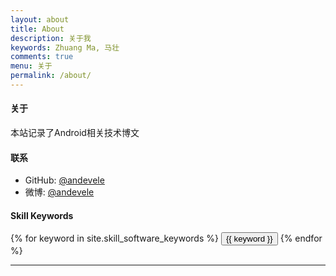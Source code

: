 ```yaml
---
layout: about
title: About
description: 关于我
keywords: Zhuang Ma, 马壮
comments: true
menu: 关于
permalink: /about/
---
```


#### 关于
本站记录了Android相关技术博文

#### 联系

* GitHub: [@andevele](https://github.com/andevele)
* 微博:   [@andevele](https://weibo.com/zlf168)


#### Skill Keywords

<div class="btn-inline">
    {% for keyword in site.skill_software_keywords %}
    <button class="btn btn-outline" type="button">{{ keyword }}</button>
    {% endfor %}
</div>

---


